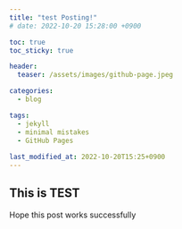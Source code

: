 ```yaml
---
title: "test Posting!"
# date: 2022-10-20 15:28:00 +0900

toc: true
toc_sticky: true

header: 
  teaser: /assets/images/github-page.jpeg

categories:
  - blog

tags: 
  - jekyll
  - minimal mistakes
  - GitHub Pages
  
last_modified_at: 2022-10-20T15:25+0900
---
```

## This is TEST

Hope this post works successfully
